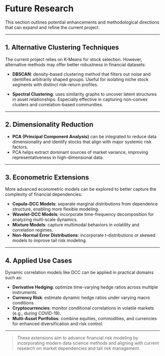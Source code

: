 # Future Research

This section outlines potential enhancements and methodological directions that can expand and refine the current project.

---

## 1. Alternative Clustering Techniques

The current project relies on K-Means for stock selection. However, alternative methods may offer better robustness in financial datasets:

- **DBSCAN**: density-based clustering method that filters out noise and identifies arbitrarily shaped groups. Useful for isolating niche stock segments with distinct risk-return profiles.

- **Spectral Clustering**: uses similarity graphs to uncover latent structures in asset relationships. Especially effective in capturing non-convex clusters and correlation-based communities.

---

## 2. Dimensionality Reduction

- **PCA (Principal Component Analysis)** can be integrated to reduce data dimensionality and identify stocks that align with major systemic risk factors.
- PCA helps extract dominant sources of market variance, improving representativeness in high-dimensional data.

---

## 3. Econometric Extensions

More advanced econometric models can be explored to better capture the complexity of financial dependencies:

- **Copula-DCC Models**: separate marginal distributions from dependence structure, enabling more flexible modeling.
- **Wavelet-DCC Models**: incorporate time-frequency decomposition for analyzing multi-scale dynamics.
- **Mixture Models**: capture multimodal behaviors in volatility and correlation regimes.
- **Non-Normal Error Distributions**: incorporate t-distributions or skewed models to improve tail risk modeling.

---

## 4. Applied Use Cases

Dynamic correlation models like DCC can be applied in practical domains such as:

- **Derivative Hedging**: optimize time-varying hedge ratios across multiple instruments.
- **Currency Risk**: estimate dynamic hedge ratios under varying macro conditions.
- **Cryptocurrencies**: monitor conditional correlations in volatile markets (e.g., during COVID-19).
- **Multi-Asset Portfolios**: combine equities, commodities, and currencies for enhanced diversification and risk control.

---

> These extensions aim to advance financial risk modeling by incorporating modern data science methods and aligning with current research on market dependencies and tail risk management.

